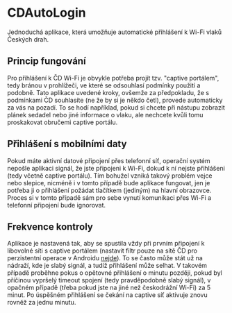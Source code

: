 # CDAutoLogin

Jednoduchá aplikace, která umožňuje automatické přihlášení k Wi-Fi vlaků Českých drah.

## Princip fungování

Pro přihlášení k ČD Wi-Fi je obvykle potřeba projít tzv. "captive portálem", tedy bránou v prohlížeči,
ve které se odsouhlasí podmínky použití a podobně. Tato aplikace uvedené kroky, ovšemže za předpokladu,
že s podmínkami ČD souhlasíte (ne že by si je někdo četl), provede automaticky za vás na pozadí.
To se hodí například, pokud si chcete při nástupu zobrazit plánek sedadel nebo jiné informace o vlaku,
ale nechcete kvůli tomu proskakovat obručemi captive portálu.

## Přihlášení s mobilními daty

Pokud máte aktivní datové připojení přes telefonní síť, operační systém nepošle aplikaci signál, že
jste připojeni k Wi-Fi, dokud k ní nejste přihlášeni (tedy včetně captive portálu). Tím bohužel vzniká
takový problém vejce nebo slepice, nicméně i v tomto případě bude aplikace fungovat, jen je potřeba
ji o přihlášení požádat tlačítkem (jediným) na hlavní obrazovce. Proces si v tomto případě sám pro
sebe vynutí komunikaci přes Wi-Fi a telefonní připojení bude ignorovat.

## Frekvence kontroly

Aplikace je nastavená tak, aby se spustila vždy při prvním připojení k libovolné síti s captive portálem
(nastavit filtr pouze na sítě ČD pro perzistentní operace v Androidu
[nejde](https://developer.android.com/reference/android/app/job/JobInfo.Builder#setRequiredNetwork(android.net.NetworkRequest))). To se často
může stát už na nádraží, kde je slabý signál, a tudíž přihlášení může selhat. V takovém případě proběhne
pokus o opětovné přihlášení o minutu později, pokud byl příčinou vypršelý timeout spojení (tedy pravděpodobně
slabý signál), v opačném případě (třeba pokud jste na jiné než českodrážní Wi-Fi) za 5 minut. Po úspěšném
přihlášení se čekání na captive síť aktivuje znovu rovněž za jednu minutu.